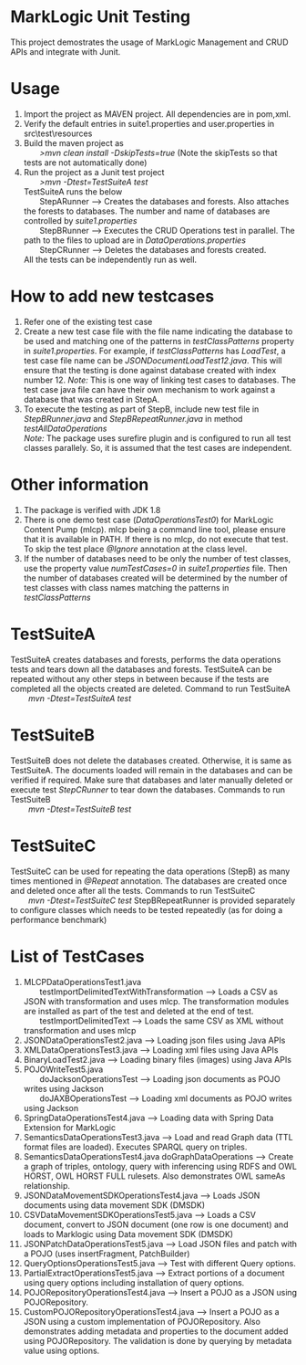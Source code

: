 # MarkLogic Unit Testing

This project demostrates the usage of MarkLogic Management and CRUD APIs and integrate with Junit. 

# Usage

1. Import the project as MAVEN project. All dependencies are in pom,xml. 
2. Verify the default entries in suite1.properties and user.properties in src\test\resources
3. Build the maven project as <br>
&nbsp;&nbsp;&nbsp;&nbsp;&nbsp;&nbsp; <i> >mvn clean install -DskipTests=true </i>  (Note the skipTests so that tests are not automatically done) 
 4. Run the project as a Junit test project  <br>
 &nbsp;&nbsp;&nbsp;&nbsp;&nbsp;&nbsp; <i> >mvn -Dtest=TestSuiteA test </i> <br>
      TestSuiteA runs the below  <br>
     &nbsp;&nbsp;&nbsp;&nbsp;&nbsp;&nbsp; StepARunner --> Creates the databases and forests. Also attaches the forests to databases. The number and name of databases are controlled by <i>suite1.properties</i> <br>
     &nbsp;&nbsp;&nbsp;&nbsp;&nbsp;&nbsp; StepBRunner --> Executes the CRUD Operations test in parallel. The path to the files to upload are in <i>DataOperations.properties</i> <br>
     &nbsp;&nbsp;&nbsp;&nbsp;&nbsp;&nbsp; StepCRunner --> Deletes the databases and forests created.  <br>
     All the tests can be independently run as well. 
# How to add new testcases 
1. Refer one of the existing test case 
2. Create a new test case file with the file name indicating the database to be used and matching one of the patterns in <i>testClassPatterns</i> property in <i>suite1.properties</i>. For example, if <i>testClassPatterns</i> has <i>LoadTest</i>, a test case file name can be <i>JSONDocumentLoadTest12.java</i>. This will ensure that the testing is done against database created with index number 12. 
<i>Note:</i> This is one way of linking test cases to databases. The test case java file can have their own mechanism to work against a database that was created in StepA. 
3. To execute the testing as part of StepB, include new test file in <i>StepBRunner.java</i> and <i>StepBRepeatRunner.java </i> in method <i>testAllDataOperations</i><br>
<i>Note:</i> The package uses surefire plugin and is configured to run all test classes parallely. So, it is assumed that the test cases are independent. 
 
 
# Other information 
1. The package is verified with JDK 1.8 
2. There is one demo test case (<i>DataOperationsTest0</i>) for MarkLogic Content Pump (mlcp). mlcp being a command line tool, please ensure that it is available in PATH. If there is no mlcp, do not execute that test. To skip the test place <i>@Ignore</i> annotation at the class level. 
3. If the number of databases need to be only the number of test classes, use the property value <i>numTestCases=0</i> in <i>suite1.properties</i> file. Then the number of databases created will be determined by the number of test classes with class names matching the patterns in <i>testClassPatterns</i>

# TestSuiteA
TestSuiteA creates databases and forests, performs the data operations tests and tears down all the databases and forests. TestSuiteA can be repeated without any other steps in between because if the tests are completed all the objects created are deleted. Command to run TestSuiteA  <br>
&nbsp;&nbsp;&nbsp;&nbsp;&nbsp;&nbsp;&nbsp; <i>mvn -Dtest=TestSuiteA test </i>

# TestSuiteB
TestSuiteB does not delete the databases created. Otherwise, it is same as TestSuiteA. The documents loaded will remain in the databases and can be verified if required. Make sure that databases and later manually deleted or execute test <i>StepCRunner</i> to tear down the databases. Commands to run TestSuiteB <br>
&nbsp;&nbsp;&nbsp;&nbsp;&nbsp;&nbsp;&nbsp; <i>mvn -Dtest=TestSuiteB test </i>

# TestSuiteC
TestSuiteC can be used for repeating the data operations (StepB) as many times mentioned in <i>@Repeat</i> annotation. The databases are created once and deleted once after all the tests. Commands to run TestSuiteC <br>
&nbsp;&nbsp;&nbsp;&nbsp;&nbsp;&nbsp;&nbsp; <i>mvn -Dtest=TestSuiteC test </i>
StepBRepeatRunner is provided separately to configure classes which needs to be tested repeatedly (as for doing a performance benchmark)

# List of TestCases 
1. MLCPDataOperationsTest1.java <br>
&nbsp;&nbsp;&nbsp;&nbsp;&nbsp;&nbsp;&nbsp;testImportDelimitedTextWithTransformation --> Loads a CSV as JSON with transformation and uses mlcp. The transformation modules are installed as part of the test and deleted at the end of test. <br>
&nbsp;&nbsp;&nbsp;&nbsp;&nbsp;&nbsp;&nbsp;testImportDelimitedText --> Loads the same CSV as XML without transformation and uses mlcp
2. JSONDataOperationsTest2.java --> Loading json files using Java APIs
3. XMLDataOperationsTest3.java --> Loading xml files using Java APIs
4. BinaryLoadTest2.java --> Loading binary files (images) using Java APIs
5. POJOWriteTest5.java <br>
&nbsp;&nbsp;&nbsp;&nbsp;&nbsp;&nbsp;&nbsp;doJacksonOperationsTest --> Loading json documents as POJO writes using Jackson <br>
&nbsp;&nbsp;&nbsp;&nbsp;&nbsp;&nbsp;&nbsp;doJAXBOperationsTest --> Loading xml documents as POJO writes using Jackson
6. SpringDataOperationsTest4.java --> Loading data with Spring Data Extension for MarkLogic 
7. SemanticsDataOperationsTest3.java --> Load and read Graph data (TTL format files are loaded). Executes SPARQL query on triples. 
8. SemanticsDataOperationsTest4.java 
		doGraphDataOperations --> Create a graph of triples, ontology, query with inferencing using RDFS and OWL HORST, OWL HORST FULL rulesets. Also demonstrates OWL sameAs relationship.  
9. JSONDataMovementSDKOperationsTest4.java -->  Loads JSON documents using data movement SDK (DMSDK)
10. CSVDataMovementSDKOperationsTest5.java --> Loads a CSV document, convert to JSON document (one row is one document) and loads to Marklogic using Data movement SDK (DMSDK)
11. JSONPatchDataOperationsTest5.java --> Load JSON files and patch with a POJO (uses insertFragment, PatchBuilder)
12. QueryOptionsOperationsTest5.java --> Test with different Query options.
13. PartialExtractOperationsTest5.java --> Extract portions of a document using query options including installation of query options.
14. POJORepositoryOperationsTest4.java --> Insert a POJO as a JSON using POJORepository. 
15. CustomPOJORepositoryOperationsTest4.java --> Insert a POJO as a JSON using a custom implementation of POJORepository. Also demonstrates adding metadata and properties to the document added using POJORepository. The validation is done by querying by metadata value using options.

